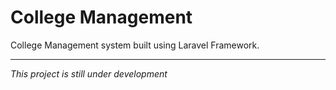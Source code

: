 # College Management
College Management system built using Laravel Framework.
<hr>
<i>This project is still under development</i>
